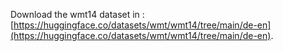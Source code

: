Download the wmt14 dataset in : [https://huggingface.co/datasets/wmt/wmt14/tree/main/de-en](https://huggingface.co/datasets/wmt/wmt14/tree/main/de-en).